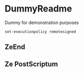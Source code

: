 # DummyReadme
Dummy for demonstration purposes

```powerhsell
set-executionpolicy remotesigned
```

## ZeEnd

## Ze PostScriptum